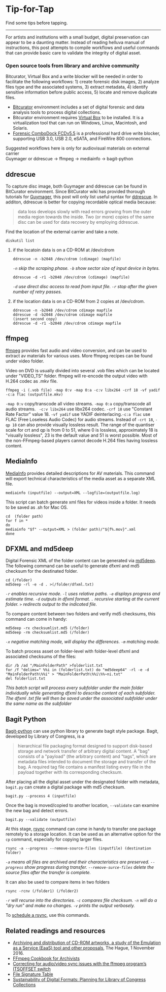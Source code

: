 # Tip-for-Tap
Find some tips before tapping.
_____
For artists and institutions with a small budget, digital preservation can appear to be a daunting matter. Instead of reading helluva manual of instructions, this post attempts to compile workflows and useful commands that can provide basic care to validate the integrity of digital asset.

### Open source tools from library and archive community
Bitcurator, Virtual Box and a write blocker will be needed in order to facilitate the following workflows: 1) create forensic disk images, 2) analyze files type and the associated systems, 3) extract metadata, 4) identify sensitive information before public access, 5) locate and remove duplicate files.
- [Bitcurator](https://wiki.bitcurator.net/index.php?title=Main_Page) environment includes a set of digital forensic and data analysis tools to process digital collections. 
- Bitcurator environment requires [Virtual Box](https://www.virtualbox.org/wiki/Downloads) to be installed. It is a virtualization tool that can run on Windows, Linux, Macintosh, and Solaris.
- [Forensic ComboDock FCDv5.5](http://www.cru-inc.com/products/wiebetech/forensic-combodock-v5-5/) is a professional hard drive write blocker, supporting USB 3.0, USB 2.0, eSATA, and FireWire 800 connections.

Suggested workflows here is only for audiovisual materials on external carrier <br>
Guymager or ddrescue -> ffmpeg -> mediainfo -> bagit-python <br>

## ddrescue 
To capture disc image, both Guymager and ddrescue can be found in BitCurator environment. Since BitCurator wiki has provided thorough tutorials for [Guymager](https://wiki.bitcurator.net/index.php?title=Creating_a_Disk_Image_Using_Guymager), this post will only list useful syntax for [ddrescue](https://www.gnu.org/software/ddrescue/manual/ddrescue_manual.html). In additon, ddrescue is better for copying recordable optical media because:
> data loss develops slowly with read errors growing from the outer media region towards the inside. Two (or more) copies of the same disc can be used for data recovery by employing ddrescue.

Find the location of the external carrier and take a note.

    diskutil list

1. if the locatoin data is on a CD-ROM at /dev/cdrom <br>
       
       ddrescue -n -b2048 /dev/cdrom (cdimage) (mapfile)
    *``-n`` skip the scraping phase. ``-b`` show sector size of input device in bytes.*
       
       ddrescue -d -r1 -b2048 /dev/cdrom (cdimage) (mapfile)
    *``-d`` use direct disc access to read from input file. ``-r`` stop after the given number of retry passes.*

2. if the location data is on a CD-ROM from 2 copies at /dev/cdrom.

       ddrescue -n -b2048 /dev/cdrom cdimage mapfile 
       ddrescue -d -b2048 /dev/cdrom cdimage mapfile
       (insert second copy)
       ddrescue -d -r1 -b2048 /dev/cdrom cdimage mapfile

## ffmpeg
[ffmpeg](https://ffmpeg.org/documentation.html) provides fast audio and video conversion, and can be used to extract av materials for various uses. More ffmpeg recipes can be found under video folder.

Video on DVD is usually divided into several .vob files which can be located under "VIDEO_TS" folder. ffmpeg will re-encode the output video with H.264 codec as .mkv file.<br>

    ffmpeg -i (.vob file) -map 0:v -map 0:a -c:v libx264 -crf 18 -vf yadif -c:a flac (outputfile.mkv)
   
   ``-map 0:v`` copy/transcode all video streams. ``-map 0:a`` copy/transcode all audio streams. `` -c:v libx264`` use libx264 codec. ``-crf 18`` use "Constant Rate Factor" value 18. ``-vf yadif`` use YADIF deinterlacing.``-c:a flac`` use FLAC (Free Loseless Audio Codec) for audio streams. Instead of ``-crt 18``, ``-qp 18`` can also provide visually lossless result. The range of the quantiser scale for crt and qp is from 0 to 51, where 0 is lossless, approximately 18 is "visually lossless", 23 is the default value and 51 is worst possible. Most of the non-FFmpeg-based players cannot decode H.264 files having lossless content.

## MediaInfo
[MediaInfo](https://mediaarea.net/en/MediaInfo) provides detailed descriptions for AV materials. This command will export technical characteristics of the media asset as a separate XML file. 
    
    mediainfo (inputfile) --output=XML --logfile=(outputfile.log)

This script can batch generate xml files for videos inside a folder. It needs to be saved as .sh for Mac OS.
    
    cd  (folder path) 
    for f in *
    do
    mediainfo "$f" --output=XML > (folder path)/"${f%.mov}".xml
    done

## DFXML and md5deep
Digital Forensic XML of the folder content can be generated via [md5deep](http://md5deep.sourceforge.net/md5deep.html#toc). The following command can be useful to generate dfxml and md5 checksum for the destinated folder.

    cd (/folder)
    md5deep -rl -e -d . >(/folder/dfxml.txt)
   
*``-r`` enables recursive mode. ``-l`` uses relative paths. ``-e`` displays progress and estimate time. ``-d`` outputs in dfxml format. ``.`` recursive starting at the current folder. ``>`` redirects output to the indicated file.*

To compare content between two folders and verify md5 checksums, this command can come in handy:

    md5deep -rx checksumlist.md5 (/folder)
    md5deep -rm checksumlist.md5 (/folder)
    
*``-x`` negative matching mode, will display the differences. ``-m`` matching mode.*

To batch process asset on folder-level with folder-level dfxml and associated checksums of the files:

    dir /b /ad "/MainFolderPath" >folderlist.txt
    for /f "delims=" %%i in (folderlist.txt) do "md5deep64" -rl -e -d "MainFolderPath\%%i" > "MainFolderPath\%%i\%%~ni.txt"
    del folderlist.txt
    
*This batch script will process every subfolder under the main folder individually while generating dfxml to describe content of each subfolder. The dfxml .txt file will then be saved under the associated subfolder under the same name as the subfolder*

## Bagit Python
[Bagit-python](https://github.com/LibraryOfCongress/bagit-python) can use python library to generate bagit style package. Bagit, developed by Library of Congress, is a
> hierarchical file packaging format designed to support disk-based storage and network transfer of arbitrary digital content. A "bag" consists of a "payload" (the arbitrary content) and "tags", which are metadata files intended to document the storage and transfer of the bag. A required tag file contains a manifest listing every file in the payload together with its corresponding checksum.
 
After placing all the digital asset under the designated folder with metadata, ``bagit.py`` can create a digital package with md5 checksum.
 
    bagit.py --process 4 (inputfile)

Once the bag is moved/copied to another location, ``--validate`` can examine the new bag and detect errors.  
    
    bagit.py --validate (outputfile)
    
At this stage, [rsync](https://wiki.archlinux.org/index.php/rsync) command can come in handy to transfer one package remotely to a storage location. It can be used as an alternative option for the ``cp`` command, especially for copying larger files.

    rsync -a --progress --remove-source-files (inputfile) (destination folder)

*``-a`` means all files are archived and their characteristics are preserved. ``--progress`` show progress during transfer. ``--remove-surce-files`` delete the source files after the transfer is complete.*

It can also be used to compare items in two folders

    rsync -rcnv (/folder1) (/folder2)

*``-r`` will recurse into the directories. ``-c`` compares file checksum. ``-n`` will do a "dry run" and make no changes. ``-v`` prints the output verbosely.*

To [schedule a rsync](https://www.marksanborn.net/howto/use-rsync-for-daily-weekly-and-full-monthly-backups/), use this commands.

## Related readings and resources
- [Archiving and distribution of CD-ROM artworks, a study of the Emulation as a Service (EaaS) tool and other proposals](http://li-ma.nl/site/sites/default/files/201611_DE_Houdbaar_Final_report_CD-ROM_Archiving_DEF.pdf), The Hague, 1 November 2016. <br>
- [FFmpeg Cookbook for Archivists](https://avpres.net/FFmpeg/)<br>
- [Correcting for audio/video sync issues with the ffmpeg program’s ITSOFFSET switch](https://wjwoodrow.wordpress.com/2013/02/04/correcting-for-audiovideo-sync-issues-with-the-ffmpeg-programs-itsoffset-switch/)
- [File Signature Table](https://www.garykessler.net/library/file_sigs.html)
- [Sustainability of Digital Formats: Planning for Library of Congress Collections](https://www.loc.gov/preservation/digital/formats/fdd/descriptions.shtml)
